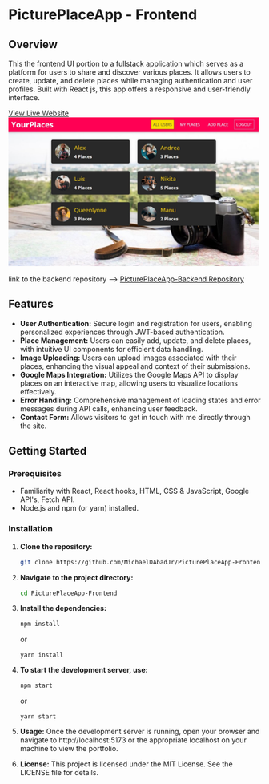 # PicturePlaceApp - Frontend

## Overview

This the frontend UI portion to a fullstack application which serves as a platform for users to share and discover various places. It allows users to create, update, and delete places while managing authentication and user profiles. Built with React js, this app offers a responsive and user-friendly interface.

<a href="https://junmike-picture-place.netlify.app/" target="_blank">View Live Website</a>
<img src="https://raw.githubusercontent.com/MichaelDAbadJr/assets/refs/heads/main/PicturePlace-Cover.jpg" width="500">

link to the backend repository -->
<a href="https://github.com/MichaelDAbadJr/PicturePlaceApp-Backend/" target="_blank">PicturePlaceApp-Backend Repository</a>

## Features

- **User Authentication:** Secure login and registration for users, enabling personalized experiences through JWT-based authentication.
- **Place Management:** Users can easily add, update, and delete places, with intuitive UI components for efficient data handling.
- **Image Uploading:** Users can upload images associated with their places, enhancing the visual appeal and context of their submissions.
- **Google Maps Integration:** Utilizes the Google Maps API to display places on an interactive map, allowing users to visualize locations effectively.
- **Error Handling:** Comprehensive management of loading states and error messages during API calls, enhancing user feedback.
- **Contact Form:** Allows visitors to get in touch with me directly through the site.

## Getting Started

### Prerequisites

- Familiarity with React, React hooks, HTML, CSS & JavaScript, Google API's, Fetch API.
- Node.js and npm (or yarn) installed.

### Installation

1. **Clone the repository:**

   ```sh
   git clone https://github.com/MichaelDAbadJr/PicturePlaceApp-Frontend
   ```

2. **Navigate to the project directory:**

   ```sh
   cd PicturePlaceApp-Frontend
   ```

3. **Install the dependencies:**

   ```sh
   npm install
   ```

   or

   ```
   yarn install
   ```

4. **To start the development server, use:**

   ```sh
   npm start
   ```

   or

   ```
   yarn start
   ```

5. **Usage:**
   Once the development server is running, open your browser and navigate to http://localhost:5173 or the appropriate localhost on your machine to view the portfolio.

6. **License:**
   This project is licensed under the MIT License. See the LICENSE file for details.
